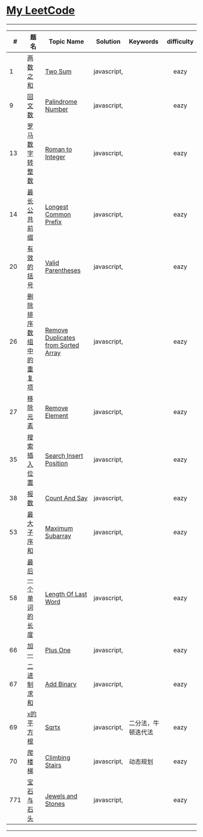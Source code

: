 
# [My LeetCode](https://leetcode-cn.com/bryce/)

--------

| #   | 题名      | Topic Name |  Solution  |  Keywords  | difficulty |
| --- | --------- | --------  |:--------:|:--------|:-------:|  
| 1   |  [两数之和](https://leetcode-cn.com/problems/two-sum/) |[Two Sum](https://leetcode-cn.com/problems/two-sum/) |  javascript,|    | eazy  |
| 9   |  [回文数](https://leetcode-cn.com/problems/palindrome-number/) |[Palindrome Number](https://leetcode-cn.com/problems/palindrome-number/) |  javascript,|      | eazy  |
| 13  |  [罗马数字转整数](https://leetcode-cn.com/problems/roman-to-integer/) |[Roman to Integer](https://leetcode-cn.com/problems/roman-to-integer/) |  javascript,|      | eazy  |
| 14  |  [最长公共前缀](https://leetcode-cn.com/problems/longest-common-prefix/) |[Longest Common Prefix](https://leetcode-cn.com/problems/longest-common-prefix/) |  javascript,|          | eazy  |
| 20  |  [有效的括号](https://leetcode-cn.com/problems/valid-parentheses/) |[Valid Parentheses](https://leetcode-cn.com/problems/valid-parentheses/) |  javascript,|     | eazy  |
| 26  |  [删除排序数组中的重复项](https://leetcode-cn.com/problems/remove-duplicates-from-sorted-array/) |[Remove Duplicates from Sorted Array](https://leetcode-cn.com/problems/remove-duplicates-from-sorted-array/) |  javascript,|    | eazy  |
| 27  |  [移除元素](https://leetcode-cn.com/problems/remove-element/) |[Remove Element](https://leetcode-cn.com/problems/remove-element/) |  javascript,|    | eazy  |
| 35  |  [搜索插入位置](https://leetcode-cn.com/problems/search-insert-position/) |[Search Insert Position](https://leetcode-cn.com/problems/search-insert-position/) |  javascript,|    | eazy  |
| 38  |  [报数](https://leetcode-cn.com/problems/count-and-say/) |[Count And Say](https://leetcode-cn.com/problems/count-and-say/) |  javascript,|    | eazy  |
| 53  |  [最大子序和](https://leetcode-cn.com/problems/maximum-subarray/) |[Maximum Subarray](https://leetcode-cn.com/problems/maximum-subarray/) |  javascript,|    |  eazy |
| 58  |  [最后一个单词的长度](https://leetcode-cn.com/problems/length-of-last-word/) |[Length Of Last Word](https://leetcode-cn.com/problems/length-of-last-word/) |  javascript,|    | eazy  |
| 66  |  [加一](https://leetcode-cn.com/problems/plus-one/) |[Plus One](https://leetcode-cn.com/problems/plus-one/) |  javascript,|    | eazy  |
| 67  |  [二进制求和](https://leetcode-cn.com/problems/add-binary/) |[Add Binary](https://leetcode-cn.com/problems/add-binary/) |  javascript,|    | eazy  |
| 69  |  [x的平方根](https://leetcode-cn.com/problems/sqrtx/) |[Sqrtx](https://leetcode-cn.com/problems/sqrtx/) |  javascript,|二分法，牛顿迭代法| eazy  |
| 70  |  [爬楼梯](https://leetcode-cn.com/problems/climbing-stairs/) |[Climbing Stairs](https://leetcode-cn.com/problems/climbing-stairs/) |  javascript,| 动态规划  | eazy  |
| 771  |  [宝石与石头](https://leetcode-cn.com/problems/jewels-and-stones/) |[Jewels and Stones](https://leetcode-cn.com/problems/jewels-and-stones/) |  javascript,|    |  eazy |

--------
